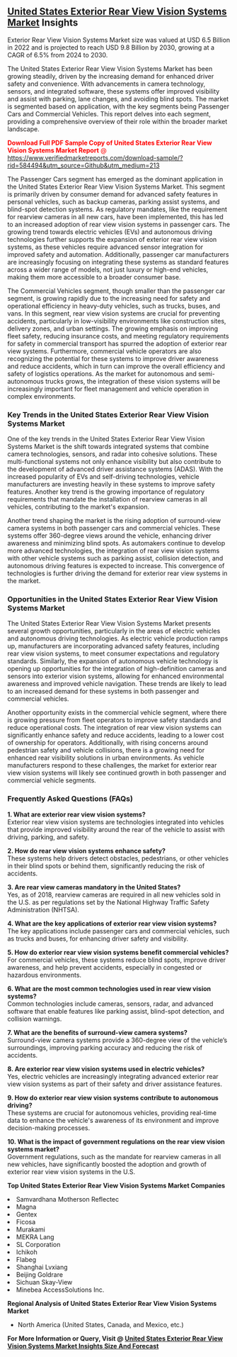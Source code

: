 <h2><a href="https://www.verifiedmarketreports.com/download-sample/?rid=584494&amp;utm_source=Github&amp;utm_medium=213" target="_blank">United States Exterior Rear View Vision Systems Market</a> Insights</h2><p>Exterior Rear View Vision Systems Market size was valued at USD 6.5 Billion in 2022 and is projected to reach USD 9.8 Billion by 2030, growing at a CAGR of 6.5% from 2024 to 2030.</p><p><p>The United States Exterior Rear View Vision Systems Market has been growing steadily, driven by the increasing demand for enhanced driver safety and convenience. With advancements in camera technology, sensors, and integrated software, these systems offer improved visibility and assist with parking, lane changes, and avoiding blind spots. The market is segmented based on application, with the key segments being Passenger Cars and Commercial Vehicles. This report delves into each segment, providing a comprehensive overview of their role within the broader market landscape. <p><span class=""><span style="color: #ff0000;"><strong>Download Full PDF Sample Copy of United States Exterior Rear View Vision Systems Market Report</strong> @ </span><a href="https://www.verifiedmarketreports.com/download-sample/?rid=584494&amp;utm_source=Github&amp;utm_medium=213" target="_blank">https://www.verifiedmarketreports.com/download-sample/?rid=584494&amp;utm_source=Github&amp;utm_medium=213</a></span></p></p><p>The Passenger Cars segment has emerged as the dominant application in the United States Exterior Rear View Vision Systems Market. This segment is primarily driven by consumer demand for advanced safety features in personal vehicles, such as backup cameras, parking assist systems, and blind-spot detection systems. As regulatory mandates, like the requirement for rearview cameras in all new cars, have been implemented, this has led to an increased adoption of rear view vision systems in passenger cars. The growing trend towards electric vehicles (EVs) and autonomous driving technologies further supports the expansion of exterior rear view vision systems, as these vehicles require advanced sensor integration for improved safety and automation. Additionally, passenger car manufacturers are increasingly focusing on integrating these systems as standard features across a wider range of models, not just luxury or high-end vehicles, making them more accessible to a broader consumer base.</p><p>The Commercial Vehicles segment, though smaller than the passenger car segment, is growing rapidly due to the increasing need for safety and operational efficiency in heavy-duty vehicles, such as trucks, buses, and vans. In this segment, rear view vision systems are crucial for preventing accidents, particularly in low-visibility environments like construction sites, delivery zones, and urban settings. The growing emphasis on improving fleet safety, reducing insurance costs, and meeting regulatory requirements for safety in commercial transport has spurred the adoption of exterior rear view systems. Furthermore, commercial vehicle operators are also recognizing the potential for these systems to improve driver awareness and reduce accidents, which in turn can improve the overall efficiency and safety of logistics operations. As the market for autonomous and semi-autonomous trucks grows, the integration of these vision systems will be increasingly important for fleet management and vehicle operation in complex environments.</p><h3>Key Trends in the United States Exterior Rear View Vision Systems Market</h3><p>One of the key trends in the United States Exterior Rear View Vision Systems Market is the shift towards integrated systems that combine camera technologies, sensors, and radar into cohesive solutions. These multi-functional systems not only enhance visibility but also contribute to the development of advanced driver assistance systems (ADAS). With the increased popularity of EVs and self-driving technologies, vehicle manufacturers are investing heavily in these systems to improve safety features. Another key trend is the growing importance of regulatory requirements that mandate the installation of rearview cameras in all vehicles, contributing to the market's expansion.</p><p>Another trend shaping the market is the rising adoption of surround-view camera systems in both passenger cars and commercial vehicles. These systems offer 360-degree views around the vehicle, enhancing driver awareness and minimizing blind spots. As automakers continue to develop more advanced technologies, the integration of rear view vision systems with other vehicle systems such as parking assist, collision detection, and autonomous driving features is expected to increase. This convergence of technologies is further driving the demand for exterior rear view systems in the market.</p><h3>Opportunities in the United States Exterior Rear View Vision Systems Market</h3><p>The United States Exterior Rear View Vision Systems Market presents several growth opportunities, particularly in the areas of electric vehicles and autonomous driving technologies. As electric vehicle production ramps up, manufacturers are incorporating advanced safety features, including rear view vision systems, to meet consumer expectations and regulatory standards. Similarly, the expansion of autonomous vehicle technology is opening up opportunities for the integration of high-definition cameras and sensors into exterior vision systems, allowing for enhanced environmental awareness and improved vehicle navigation. These trends are likely to lead to an increased demand for these systems in both passenger and commercial vehicles.</p><p>Another opportunity exists in the commercial vehicle segment, where there is growing pressure from fleet operators to improve safety standards and reduce operational costs. The integration of rear view vision systems can significantly enhance safety and reduce accidents, leading to a lower cost of ownership for operators. Additionally, with rising concerns around pedestrian safety and vehicle collisions, there is a growing need for enhanced rear visibility solutions in urban environments. As vehicle manufacturers respond to these challenges, the market for exterior rear view vision systems will likely see continued growth in both passenger and commercial vehicle segments.</p><h3>Frequently Asked Questions (FAQs)</h3><p><strong>1. What are exterior rear view vision systems?</strong><br>Exterior rear view vision systems are technologies integrated into vehicles that provide improved visibility around the rear of the vehicle to assist with driving, parking, and safety.</p><p><strong>2. How do rear view vision systems enhance safety?</strong><br>These systems help drivers detect obstacles, pedestrians, or other vehicles in their blind spots or behind them, significantly reducing the risk of accidents.</p><p><strong>3. Are rear view cameras mandatory in the United States?</strong><br>Yes, as of 2018, rearview cameras are required in all new vehicles sold in the U.S. as per regulations set by the National Highway Traffic Safety Administration (NHTSA).</p><p><strong>4. What are the key applications of exterior rear view vision systems?</strong><br>The key applications include passenger cars and commercial vehicles, such as trucks and buses, for enhancing driver safety and visibility.</p><p><strong>5. How do exterior rear view vision systems benefit commercial vehicles?</strong><br>For commercial vehicles, these systems reduce blind spots, improve driver awareness, and help prevent accidents, especially in congested or hazardous environments.</p><p><strong>6. What are the most common technologies used in rear view vision systems?</strong><br>Common technologies include cameras, sensors, radar, and advanced software that enable features like parking assist, blind-spot detection, and collision warnings.</p><p><strong>7. What are the benefits of surround-view camera systems?</strong><br>Surround-view camera systems provide a 360-degree view of the vehicle’s surroundings, improving parking accuracy and reducing the risk of accidents.</p><p><strong>8. Are exterior rear view vision systems used in electric vehicles?</strong><br>Yes, electric vehicles are increasingly integrating advanced exterior rear view vision systems as part of their safety and driver assistance features.</p><p><strong>9. How do exterior rear view vision systems contribute to autonomous driving?</strong><br>These systems are crucial for autonomous vehicles, providing real-time data to enhance the vehicle's awareness of its environment and improve decision-making processes.</p><p><strong>10. What is the impact of government regulations on the rear view vision systems market?</strong><br>Government regulations, such as the mandate for rearview cameras in all new vehicles, have significantly boosted the adoption and growth of exterior rear view vision systems in the U.S.</p></p><p><strong>Top United States Exterior Rear View Vision Systems Market Companies</strong></p><div data-test-id=""><p><li>Samvardhana Motherson Reflectec</li><li> Magna</li><li> Gentex</li><li> Ficosa</li><li> Murakami</li><li> MEKRA Lang</li><li> SL Corporation</li><li> Ichikoh</li><li> Flabeg</li><li> Shanghai Lvxiang</li><li> Beijing Goldrare</li><li> Sichuan Skay-View</li><li> Minebea AccessSolutions Inc.</li></p><div><strong>Regional Analysis of&nbsp;United States Exterior Rear View Vision Systems Market</strong></div><ul><li dir="ltr"><p dir="ltr">North America&nbsp;(United States, Canada, and Mexico, etc.)</p></li></ul><p><strong>For More Information or Query, Visit @&nbsp;</strong><strong><a href="https://www.verifiedmarketreports.com/product/exterior-rear-view-vision-systems-market/?utm_source=Github&amp;utm_medium=213" target="_blank">United States Exterior Rear View Vision Systems Market Insights Size And Forecast</a></strong></p></div>
